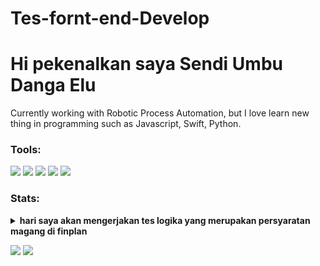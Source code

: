 # Tes-fornt-end-Develop
# Hi pekenalkan saya Sendi Umbu Danga Elu
Currently working with Robotic Process Automation, but I love learn new thing in programming such as Javascript, Swift, Python.  

### Tools:
<p>
    <img src="https://img.shields.io/badge/OS-MacOS-blue?&logo=apple" />
    <img src="https://img.shields.io/badge/Code-Swift-blue?&logo=swift" />
    <img src="https://img.shields.io/badge/IDE-Xcode-blue?&logo=xcode" />
    <img src="https://img.shields.io/badge/Text%20Editor-Visual%20Studio%20Code-blue?&logo=visual%20studio%20code&logoColor=blue" />
    <img src="https://gpvc.arturio.dev/bagusfe" />
</p>

### Stats:
<details>
 <summary><strong>hari saya akan mengerjakan tes logika yang merupakan persyaratan magang di finplan</strong></summary>
    - 🔭 Buat fungsi dengan menampilkan bilangan cacah kelipatan 3 atau 7 sebanyak N, serta menampilkan huruf Z saat bilangan tersebut kelipatan 3 dan 7.
  Contoh :
  N = 13
  Output : 3, 6, 7, 9, 12, 14, 15, 18, Z, 24, 27, 28, 30 
  jawaban : 
    Berikut adalah penjelasan singkat dari coding tersebut:
    1 Fungsi generate_numbers memiliki satu parameter input, yaitu N.
    2 Pada awalnya, dibuat sebuah list kosong dengan nama numbers untuk menyimpan hasil bilangan cacah.
    3 Dilakukan perulangan menggunakan for dari 1 hingga N+1.
    4 Di dalam perulangan, dilakukan pengecekan kondisi untuk setiap bilangan
    5 Jika bilangan tersebut kelipatan 3 dan 7 (habis dibagi 3 dan 7), maka 'Z' akan ditambahkan ke dalam list numbers.
    6 Jika bilangan tersebut hanya kelipatan 3 atau 7 (habis dibagi 3 atau 7), maka bilangan itu sendiri akan ditambahkan ke dalam list numbers.
    7 Setelah semua bilangan diperiksa, list numbers yang berisi bilangan cacah dan 'Z' (sesuai dengan kondisi) dikembalikan sebagai output dari fungsi.
    8 Dilakukan penggunaan fungsi dengan contoh penggunaan di mana N = 13.
    9 Output dari fungsi generate_numbers akan ditampilkan.
  <img src= "Tes Logika Front end Develop/menampilkan bilangan cacah.jpg"</br>
    - 🌱 I’m currently learning Python,SwiftUI and UIKit </br>
    - 👯 I’m looking to collaborate on Automation Project, Mobile Apps. </br>
    - 🤔 I’m looking for help with master of programming. hehe </br>
    - 💬 Ask me about anything.</br>
    - 📫 How to reach me: <a href="mailto:goodfe@yahoo.com">Email me!</a>  </br>
    - 😄 Pronouns: He/Him </br>
    - ⚡ Fun fact: ... </br>
</details>
<p>
    <img src="https://github-readme-stats.vercel.app/api?username=bagusfe&hide=contribs,prs&show_icons=true&hide_border=true&title_color=000" />
    <img src="https://github-readme-stats.vercel.app/api/top-langs/?username=bagusfe&layout=compact" height=180 />
</p>
